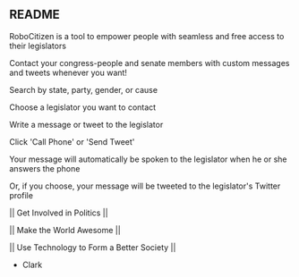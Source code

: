 ## README

RoboCitizen is a tool to empower people with seamless and free access to their legislators

Contact your congress-people and senate members with custom messages and tweets whenever you want!

Search by state, party, gender, or cause

Choose a legislator you want to contact

Write a message or tweet to the legislator

Click 'Call Phone' or 'Send Tweet'

Your message will automatically be spoken to the legislator when he or she answers the phone 

Or, if you choose, your message will be tweeted to the legislator's Twitter profile 

|| Get Involved in Politics || 

|| Make the World Awesome ||

|| Use Technology to Form a Better Society ||

* Clark

